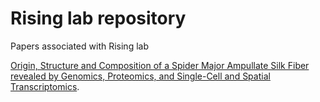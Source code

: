 # Rising lab repository

Papers associated with Rising lab


 [Origin, Structure and Composition of a Spider Major Ampullate Silk Fiber revealed by Genomics, Proteomics, and Single-Cell and Spatial Transcriptomics](https://github.com/AnnaRisingLab/Rising-Lab/tree/master/MajorGland_paper).

